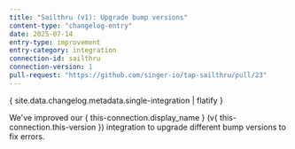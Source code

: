```yaml
---
title: "Sailthru (v1): Upgrade bump versions"
content-type: "changelog-entry"
date: 2025-07-14
entry-type: improvement
entry-category: integration
connection-id: sailthru
connection-version: 1
pull-request: "https://github.com/singer-io/tap-sailthru/pull/23"
---
```

{ site.data.changelog.metadata.single-integration | flatify }

We've improved our { this-connection.display_name } (v{ this-connection.this-version }) integration to upgrade different bump versions to fix errors.